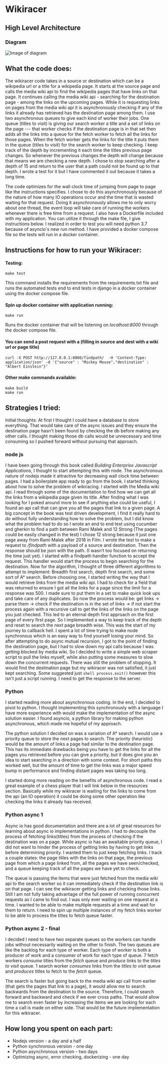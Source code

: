 # Wikiracer 

## High Level Architecture 
### Diagram
![Image of diagram](https://user-images.githubusercontent.com/11155241/79812892-03e0ff00-832f-11ea-9a14-4345c9b1b088.png)

## What the code does:
The wikiracer code takes in a source or destination which can be a wikipedia url or a title for a wikipedia page. It starts at the source page and calls the media wiki api to find the wikipedia pages that have links on that page. It continues calling the media wiki api - searching for the destination page - among the links on the upcoming pages. While it is requesting links on pages from the media wiki api it is asynchronously checking if any of the links it already has retrieved has the destination page among them. I use two asynchronous queues to give each kind of worker their jobs. One queue (titles to visit) is giving our search worker a title and a set of links on the page --- that worker checks if the destination page is in that set then adds all the links into a queue for the fetch worker to fetch all the links for those pages. When the fetch worker gets the links for the title it puts them in the queue (titles to visit) for the search worker to keep checking. I keep track of the depth by incrementing it each time the titles previous page changes. So whenever the previous changes the depth will change because that means we are checking a new depth. I chose to stop searching after a depth of 15 and return to the user that a path could not be found up to that depth. I wrote a test for it but I have commented it out because it takes a long time.

The code optimizes for the wall clock time of jumping from page to page like the instructions specifies. I chose to do this asynchronously because of the nature of how many IO operations occur and the time that is wasted waiting for that request. Doing it asynchronously allows me to only worry about one thread, the event loop will take care of running the workers whenever there is free time from a request. 
I also have a Dockerfile included with my application. You can utilize it through the make file, I give instructions below. I realized in order to test you will need python 3.7 because of asyncio's new run method. I have provided a docker compose file so the tests will run in a docker container. 

## Instructions for how to run your Wikiracer:
#### Testing:
```Shell 
make test
```
This command installs the requirements from the requirements.txt file and runs the automated tests end to end tests in django in a docker container using the docker compose file.

#### Spin up docker container with application running:
 ```Shell
 make run
 ```
Runs the docker container that will be listening on *localhost:8000* through the docker compose file.

#### You can send a post request with a (filling in source and dest with a wiki url or page title)
```Shell 
curl -X POST http://127.0.0.1:8000/findpath/  -H 'Content-Type: application/json' -d '{"source" : "Mickey Mouse","destination" : "Albert Einstein"}’
```

#### Other make commands available:
 ```Shell
 make build
 make run
 ```
 
## Strategies I tried:
Initial thoughts:
At first I thought I could have a database to store everything. That would take care of the async issues and they ensure the destination page hasn't been found by checking the db before making any other calls. I thought making those db calls would be unnecessary and time consuming so I pushed forward without pursuing that approach.

### node js

I have been going through this book called *Building Enterprise Javascript Applications*, I thought to start attempting this with node. The asynchronous nature of nodejs made it attractive for decreasing wall clock time between pages. I had a boilerplate app ready to go from the book. I started thinking about how to solve the problem of wikiracing. 
I started with the Media wiki api. I read through some of the documentation to find how we can get all the links from a wikipedia page given its title. After finding what I was looking for I poked around more to see if anything else could be useful, I found an api call that can give you all the pages that link to a given page. 
A big concept in the book was test driven development, I find it really hard to do without fully understanding how to solve the problem, but I did know what the problem had to do so I wrote an end to end test using cucumber and gherkin to find a path between Rami Malek and 12 Strong (The pages could be easily changed in the test) I chose 12 strong because it just one page away from Rami Malek after 2018 in Film. 
I wrote the test to make a request to */findpath* with a payload of a source and destination. Then the response should be json with the path. (I wasn’t too focused on returning the time just yet). I started with a findpath handler function to accept the request. This handler would start the process to begin searching for the destination.
Now for the algorithm,  I thought of three different algorithms to attempt to implement: Breadth first search, depth first search, and some sort of A* search.
Before choosing one, I started writing the way that I would retrieve links from the media wiki api. I had to check for a field that was returned to ensure I got all the links for a page since the limit for a response was 500. I made sure to put them in a set to make quick look ups and take care of any duplicates. 
So now the process would be: get links -> parse them -> check if the destination is in the set of links -> if not start the process again with a recursive call to get the links of the links on the page you just checked. This led to an eternal depth first approach on the first page of every first page. So I implemented a way to keep track of the depth and reset to search the next page breadth wise. This was the start of my journey to callback hell. 
I spent a lot of time trying to make node synchronous which is an easy way to find yourself losing your mind. So after attempting to do async mutual recursion, I got to the point of finding the destination page, but I had to slow down my api calls because I was getting blocked by media wiki. So I decided to write a simple web scraper script to pull the links myself, while also putting some measures to slow down the concurrent requests.
There was still the problem of stopping. It would find the destination page but my wikiracer was not satisfied, it just kept searching. Some suggested just ```shell process.exit()``` however this isn’t just a script running. I need to get the response to the server.

### Python

I started reading more about asynchronous coding. In the end, I decided to pivot to python. I thought implementing this synchronously with a language I have more experience with would make the implementation of the async solution easier. I found asyncio, a python library for making python asynchronous, which made me hopeful of my approach.

The python solution I decided on was a variation of A* search. I would use a priority queue to store the next pages to search. The priority (heuristic) would be the amount of links a page had similar to the destination page. This has its immediate drawbacks being you have to get the links for all the pages you retrieved before you can give a priority, but it does give you an idea to start searching in a direction with some context. For short paths this worked well, but the amount of time to get the links was a major speed bump in performance and finding distant pages was taking too long.

I started doing more reading on the benefits of asynchronous code. I read a great example of a chess player that I will link below in the resources section. Basically while my wikiracer is waiting for the links to come from the api (an IO operation) it could be doing some other operation like checking the links it already has received. 

### Python async 1

Async io has good documentation and there are a lot of great resources for learning about async io implementations in python. I had to decouple the process of fetching links(titles) from the process of checking if the destination was on a page. While async io has an awaitable priority queue, I did not want to hinder the process of getting links by having to get links before determining priority. I wanted them to just keep fetching links. I track a couple states: the page titles with the links on that page, the previous page from which a page linked from, all the pages we have seen/checked, and a queue keeping track of all the pages we have yet to check.

The queue is passing the items that were just fetched from the media wiki api to the search worker so it can immediately check if the destination link is on that page. I can see the wikiracer getting links and checking those links. Still I am not fully taking advantage of the full power of running concurrent requests as I came to find out. I was only ever waiting on one request at a time. I wanted to be able to make multiple requests at a time and wait for them to return. I need to spin up multiple instances of my fetch links worker to be able to process the titles to fetch queue faster. 

### Python async 2 - final

I decided I need to have two separate queues so the workers can handle jobs without necessarily waiting on the other to finish. The two queues are like the backlog for each type of worker. Each type of worker is both a producer of work and a consumer of work for each type of queue. 
7 fetch workers *consume* titles from the *fetch* queue and *produce* links to the *titles to visit* queue.
1 search worker *consumes* links from the *titles to visit* queue and *produces* titles to fetch to the *fetch* queue. 
 
The search is faster but going back to the media wiki api call from earlier (that gets the pages that link to a page), it would allow me to search backwards from the destination to the source. Therefore, I could search forward and backward and check if we ever cross paths. That would allow me to search even faster by increasing the items we are looking for each time a call is made on either side. That would be the future implementation for this wikiracer. 

## How long you spent on each part:
* Nodejs version - 				    a day and a half
* Python synchronous version - 			    one day
* Python asynchronous version - 			    two days
* Optimizing async, error checking, dockerizing -	    one day 
